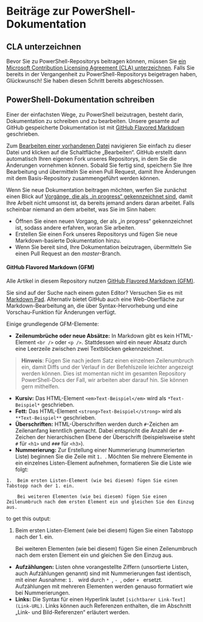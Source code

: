 # Beiträge zur PowerShell-Dokumentation

## CLA unterzeichnen

Bevor Sie zu PowerShell-Repositorys beitragen können, müssen Sie [ein Microsoft Contribution Licensing Agreement (CLA) unterzeichnen](https://cla.microsoft.com/). 
Falls Sie bereits in der Vergangenheit zu PowerShell-Repositorys beigetragen haben, Glückwunsch! Sie haben diesen Schritt bereits abgeschlossen.

## PowerShell-Dokumentation schreiben

Einer der einfachsten Wege, zu PowerShell beizutragen, besteht darin, Dokumentation zu schreiben und zu bearbeiten.
Unsere gesamte auf GitHub gespeicherte Dokumentation ist mit [GitHub Flavored Markdown](https://help.github.com/articles/github-flavored-markdown/) geschrieben.

Zum [Bearbeiten einer vorhandenen Datei](https://help.github.com/articles/editing-files-in-another-user-s-repository/) navigieren Sie einfach zu dieser Datei und klicken auf die Schaltfläche „Bearbeiten“. 
GitHub erstellt dann automatisch Ihren eigenen Fork unseres Repositorys, in dem Sie die Änderungen vornehmen können.
Sobald Sie fertig sind, speichern Sie Ihre Bearbeitung und übermitteln Sie einen Pull Request, damit Ihre Änderungen mit dem Basis-Repository zusammengeführt werden können.

Wenn Sie neue Dokumentation beitragen möchten, werfen Sie zunächst einen Blick auf [Vorgänge, die als „in progress“ gekennzeichnet sind](https://github.com/PowerShell/PowerShell-Docs/labels/in%20progress), damit Ihre Arbeit nicht umsonst ist, da bereits jemand anders daran arbeitet.
Falls scheinbar niemand an dem arbeitet, was Sie im Sinn haben:
* Öffnen Sie einen neuen Vorgang, der als „in progress“ gekennzeichnet ist, sodass andere erfahren, woran Sie arbeiten.
* Erstellen Sie einen Fork unseres Repositorys und fügen Sie neue Markdown-basierte Dokumentation hinzu.
* Wenn Sie bereit sind, Ihre Dokumentation beizutragen, übermitteln Sie einen Pull Request an den *master*-Branch.

#### GitHub Flavored Markdown (GFM)

Alle Artikel in diesem Repository nutzen [GitHub Flavored Markdown (GFM)](https://help.github.com/articles/github-flavored-markdown/).

Sie sind auf der Suche nach einem guten Editor? Versuchen Sie es mit [Markdown Pad](http://markdownpad.com/).
Alternativ bietet GitHub auch eine Web-Oberfläche zur Markdown-Bearbeitung an, die über Syntax-Hervorhebung und eine Vorschau-Funktion für Änderungen verfügt.

Einige grundlegende GFM-Elemente:

* **Zeilenumbrüche oder neue Absätze:** In Markdown gibt es kein HTML-Element `<br />` oder `<p />`. 
Stattdessen wird ein neuer Absatz durch eine Leerzeile zwischen zwei Textblöcken gekennzeichnet.

> **Hinweis**: Fügen Sie nach jedem Satz einen einzelnen Zeilenumbruch ein, damit Diffs und der Verlauf in der Befehlszeile leichter angezeigt werden können.
Dies ist momentan nicht im gesamten Repository PowerShell-Docs der Fall, wir arbeiten aber darauf hin. Sie können gern mithelfen.

* **Kursiv:** Das HTML-Element `<em>Text-Beispiel</em>` wird als `*Text-Beispiel*` geschrieben.
* **Fett:** Das HTML-Element `<strong>Text-Beispiel</strong>` wird als `**Text-Beispiel**` geschrieben.
* **Überschriften:** HTML-Überschriften werden durch `#`-Zeichen am Zeilenanfang kenntlich gemacht. 
Dabei entspricht die Anzahl der `#`-Zeichen der hierarchischen Ebene der Überschrift (beispielsweise steht `#` für `<h1>` und `###` für `<h3>`).
* **Nummerierung:** Zur Erstellung einer Nummerierung (nummerierten Liste) beginnen Sie die Zeile mit `1. `.
Möchten Sie mehrere Elemente in ein einzelnes Listen-Element aufnehmen, formatieren Sie die Liste wie folgt:
```      
1.  Beim ersten Listen-Element (wie bei diesem) fügen Sie einen Tabstopp nach der 1. ein.

    Bei weiteren Elementen (wie bei diesem) fügen Sie einen Zeilenumbruch nach dem ersten Element ein und gleichen Sie den Einzug aus.
```
to get this output:

1.  Beim ersten Listen-Element (wie bei diesem) fügen Sie einen Tabstopp nach der 1. ein.

    Bei weiteren Elementen (wie bei diesem) fügen Sie einen Zeilenumbruch nach dem ersten Element ein und gleichen Sie den Einzug aus.

* **Aufzählungen:** Listen ohne vorangestellte Ziffern (unsortierte Listen, auch Aufzählungen genannt) sind mit Nummerierungen fast identisch, mit einer Ausnahme: `1. ` wird durch `* `, `- `, oder `+ ` ersetzt. 
Aufzählungen mit mehreren Elementen werden genauso formatiert wie bei Nummerierungen.
* **Links:** Die Syntax für einen Hyperlink lautet `[sichtbarer Link-Text](Link-URL)`.
Links können auch Referenzen enthalten, die im Abschnitt „Link- und Bild-Referenzen“ erläutert werden.
